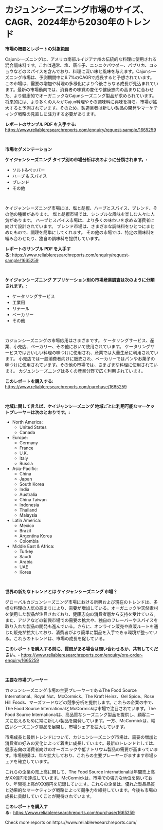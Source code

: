<p><h1>カジュンシーズニング市場のサイズ、CAGR、2024年から2030年のトレンド</h1></p><p><strong>市場の概要とレポートの対象範囲</strong></p>
<p><p>Cajunシーズニングは、アメリカ南部ルイジアナ州の伝統的な料理に使用される混合調味料です。これは通常、塩、唐辛子、ニンニクパウダー、パプリカ、コショウなどのスパイスを含んでおり、料理に深い味と風味を与えます。Cajunシーズニング市場は、予測期間中に9.7%のCAGRで成長すると予想されています。この市場は、需要の増加や料理の多様化により今後さらなる成長が見込まれています。最新の市場動向では、消費者の味覚の変化や健康志向の高まりに合わせた、より健康的でオーガニックなCajunシーズニング製品が求められています。将来的には、より多くの人々がCajun料理やその調味料に興味を持ち、市場が拡大すると予測されています。そのため、製造業者は新しい製品の開発やマーケティング戦略の見直しに注力する必要があります。</p></p>
<p><strong>レポートのサンプル PDF を入手する:</strong> <a href="https://www.reliableresearchreports.com/enquiry/request-sample/1665259">https://www.reliableresearchreports.com/enquiry/request-sample/1665259</a></p>
<p>&nbsp;</p>
<p><strong>市場セグメンテーション</strong></p>
<p><strong>ケイジャンシーズニング タイプ別の市場分析は次のように分類されます。:</strong></p>
<p><ul><li>ソルト&ペッパー</li><li>ハーブ & スパイス</li><li>ブレンド</li><li>その他</li></ul></p>
<p>&nbsp;</p>
<p><p>ケイジャンシーズニング市場には、塩と胡椒、ハーブとスパイス、ブレンド、その他の種類があります。 塩と胡椒市場では、シンプルな風味を楽しむ人々に人気があります。 ハーブとスパイス市場は、より多くの味わいを求める消費者に向けて設計されています。 ブレンド市場は、さまざまな調味料をひとつにまとめたもので、調理を簡単にしてくれます。 その他の市場では、特定の調味料を組み合わせたり、独自の調味料を提供しています。</p></p>
<p><strong>レポートのサンプル PDF を入手する:</strong>&nbsp;<a href="https://www.reliableresearchreports.com/enquiry/request-sample/1665259">https://www.reliableresearchreports.com/enquiry/request-sample/1665259</a></p>
<p>&nbsp;</p>
<p><strong> ケイジャンシーズニング アプリケーション別の市場産業調査は次のように分類されます。:</strong></p>
<p><ul><li>ケータリングサービス</li><li>工業用</li><li>リテール</li><li>ベーカリー</li><li>その他</li></ul></p>
<p>&nbsp;</p>
<p><p>カジュンシーズニングの市場応用はさまざまです。 ケータリングサービス、産業、小売店、ベーカリー、その他において使用されています。 ケータリングサービスではおいしい料理の味つけに使用され、産業では大量生産に利用されています。 小売店では一般消費者向けに販売され、ベーカリーではパンやお菓子の味つけに使用されています。その他の市場では、さまざまな料理に使用されています。 カジュンシーズニングは多くの産業分野で広く利用されています。</p></p>
<p><strong>このレポートを購入する:</strong>&nbsp; <a href="https://www.reliableresearchreports.com/purchase/1665259">https://www.reliableresearchreports.com/purchase/1665259</a></p>
<p>&nbsp;</p>
<p><strong>地域に関して言えば、ケイジャンシーズニング 地域ごとに利用可能なマーケットプレーヤーは次のとおりです。:</strong></p>
<p><ul>
    <li>
        North America:
        <ul>
            <li>United States</li>
            <li>Canada</li>
        </ul>
    </li>
    <li>
        Europe:
        <ul>
            <li>Germany</li>
            <li>France</li>
            <li>U.K.</li>
            <li>Italy</li>
            <li>Russia</li>
        </ul>
    </li>
    <li>
        Asia-Pacific:
        <ul>
            <li>China</li>
            <li>Japan</li>
            <li>South Korea</li>
            <li>India</li>
            <li>Australia</li>
            <li>China Taiwan</li>
            <li>Indonesia</li>
            <li>Thailand</li>
            <li>Malaysia</li>
        </ul>
    </li>
    <li>
        Latin America:
        <ul>
            <li>Mexico</li>
            <li>Brazil</li>
            <li>Argentina Korea</li>
            <li>Colombia</li>
        </ul>
    </li>
    <li>
        Middle East & Africa:
        <ul>
            <li>Turkey</li>
            <li>Saudi</li>
            <li>Arabia</li>
            <li>UAE</li>
            <li>Korea</li>
        </ul>
    </li>
    </ul></p>
<p>&nbsp;</p>
<p><strong>世界の新たなトレンドとは ケイジャンシーズニング 市場？</strong></p>
<p><p>グローバルカジュンシーズニング市場における新興および現在のトレンドは、多様な料理の人気の高まりにより、需要が増加している。オーガニックや天然素材を使用した製品が注目されており、健康志向の消費者層から支持を受けている。また、アジアなどの新興市場での需要の拡大や、独自のフレーバーやスパイスを取り入れた製品の開発も進んでいる。さらに、オンライン販売や直販ルートを通じた販売が拡大しており、消費者がより簡単に製品を入手できる環境が整っている。これらのトレンドは、市場の成長を促している。</p></p>
<p><strong>このレポートを購入する前に、質問がある場合は問い合わせるか、共有してください。</strong>- <a href="https://www.reliableresearchreports.com/enquiry/pre-order-enquiry/1665259">https://www.reliableresearchreports.com/enquiry/pre-order-enquiry/1665259</a></p>
<p>&nbsp;</p>
<p><strong>主要な市場プレーヤー</strong></p>
<p><p>カジュンシーズニング市場の主要プレーヤーであるThe Food Source International、Royal Nut、McCormick、The Kraft Heinz、Gel Spice、Rose Hill Foods、マーズフードなどの競争分析を提供します。これらの企業の中で、The Food Source InternationalとMcCormickは市場で注目されています。The Food Source Internationalは、高品質なシーズニング製品を提供し、顧客ニーズに応えるために常に新しい製品を開発しています。一方、McCormickは、幅広いシーズニング製品を展開し、市場シェアを拡大しています。</p><p>市場成長と最新トレンドについて、カジュンシーズニング市場は、需要の増加と消費者の好みの変化によって着実に成長しています。最新のトレンドとしては、健康志向の消費者向けのオーガニックや低ナトリウム製品の需要が高まっています。市場規模は、年々拡大しており、これらの主要プレーヤーがますます市場シェアを確立しています。</p><p>これらの企業の売上高に関して、The Food Source Internationalは年間売上高がXX億円を達成しています。McCormickは、市場での強力な地位を築いており、年間売上高がXX億円を記録しています。これらの企業は、優れた製品品質と効果的なマーケティング戦略によって競争力を維持しています。今後も市場の成長に貢献していくことが期待されています。</p></p>
<p><strong>このレポートを購入する:</strong>&nbsp;&nbsp;<a href="https://www.reliableresearchreports.com/purchase/1665259">https://www.reliableresearchreports.com/purchase/1665259</a></p>
<p>Check more reports on https://www.reliableresearchreports.com/</p>